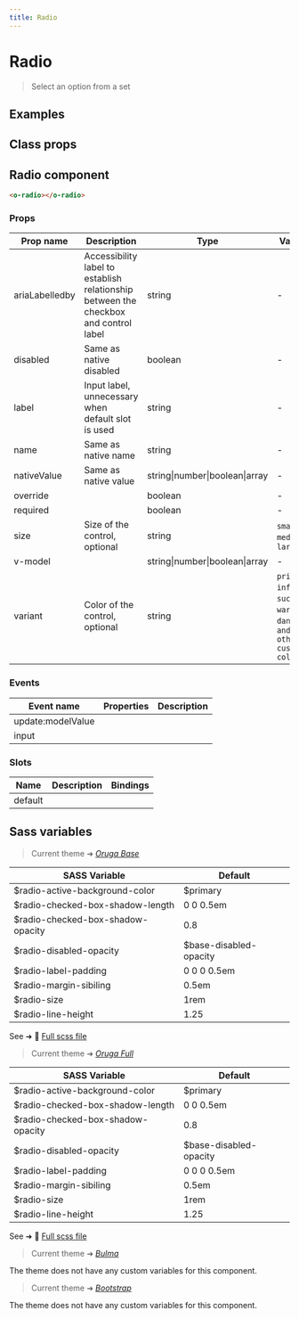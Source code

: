 ```yaml
---
title: Radio
---
```


# Radio

<div class="vp-doc">

> Select an option from a set

<Carbon />
</div>

<div class="vp-example">

## Examples

<example-radio />

</div>
<div class="vp-example">

## Class props

<inspector-radio-viewer />

</div>

<div class="vp-doc">

## Radio component

```html
<o-radio></o-radio>
```

### Props

| Prop name      | Description                                                                          | Type                           | Values                                                                          | Default                                                |
| -------------- | ------------------------------------------------------------------------------------ | ------------------------------ | ------------------------------------------------------------------------------- | ------------------------------------------------------ |
| ariaLabelledby | Accessibility label to establish relationship between the checkbox and control label | string                         | -                                                                               | <code style='white-space: nowrap; padding: 0;'></code> |
| disabled       | Same as native disabled                                                              | boolean                        | -                                                                               | <code style='white-space: nowrap; padding: 0;'></code> |
| label          | Input label, unnecessary when default slot is used                                   | string                         | -                                                                               |                                                        |
| name           | Same as native name                                                                  | string                         | -                                                                               | <code style='white-space: nowrap; padding: 0;'></code> |
| nativeValue    | Same as native value                                                                 | string\|number\|boolean\|array | -                                                                               | <code style='white-space: nowrap; padding: 0;'></code> |
| override       |                                                                                      | boolean                        | -                                                                               | <code style='white-space: nowrap; padding: 0;'></code> |
| required       |                                                                                      | boolean                        | -                                                                               | <code style='white-space: nowrap; padding: 0;'></code> |
| size           | Size of the control, optional                                                        | string                         | `small`, `medium`, `large`                                                      | <code style='white-space: nowrap; padding: 0;'></code> |
| v-model        |                                                                                      | string\|number\|boolean\|array | -                                                                               | <code style='white-space: nowrap; padding: 0;'></code> |
| variant        | Color of the control, optional                                                       | string                         | `primary`, `info`, `success`, `warning`, `danger`, `and any other custom color` | <code style='white-space: nowrap; padding: 0;'></code> |

### Events

| Event name        | Properties | Description |
| ----------------- | ---------- | ----------- |
| update:modelValue |            |
| input             |            |

### Slots

| Name    | Description | Bindings |
| ------- | ----------- | -------- |
| default |             |          |

</div>

<div class="vp-doc">

## Sass variables

<div class="theme-orugabase">

> Current theme ➜ _[Oruga Base](https://github.com/oruga-ui/theme-oruga)_

| SASS Variable                     | Default                |
| --------------------------------- | ---------------------- |
| $radio-active-background-color    | $primary               |
| $radio-checked-box-shadow-length  | 0 0 0.5em              |
| $radio-checked-box-shadow-opacity | 0.8                    |
| $radio-disabled-opacity           | $base-disabled-opacity |
| $radio-label-padding              | 0 0 0 0.5em            |
| $radio-margin-sibiling            | 0.5em                  |
| $radio-size                       | 1rem                   |
| $radio-line-height                | 1.25                   |

See ➜ 📄 [Full scss file](https://github.com/oruga-ui/theme-oruga/tree/main/src/assets/scss/components/_radio.scss)

</div><div class="theme-orugafull">

> Current theme ➜ _[Oruga Full](https://github.com/oruga-ui/theme-oruga)_

| SASS Variable                     | Default                |
| --------------------------------- | ---------------------- |
| $radio-active-background-color    | $primary               |
| $radio-checked-box-shadow-length  | 0 0 0.5em              |
| $radio-checked-box-shadow-opacity | 0.8                    |
| $radio-disabled-opacity           | $base-disabled-opacity |
| $radio-label-padding              | 0 0 0 0.5em            |
| $radio-margin-sibiling            | 0.5em                  |
| $radio-size                       | 1rem                   |
| $radio-line-height                | 1.25                   |

See ➜ 📄 [Full scss file](https://github.com/oruga-ui/theme-oruga/tree/main/src/assets/scss/components/_radio.scss)

</div><div class="theme-bulma">

> Current theme ➜ _[Bulma](https://github.com/oruga-ui/theme-bulma)_

<p>The theme does not have any custom variables for this component.</p>
</div><div class="theme-bootstrap">

> Current theme ➜ _[Bootstrap](https://github.com/oruga-ui/theme-bootstrap)_

<p>The theme does not have any custom variables for this component.</p>
</div>

</div>
